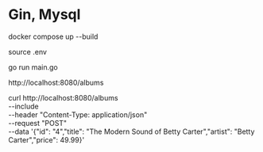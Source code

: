 # Gin, Mysql

docker compose up --build

source .env

go run main.go

http://localhost:8080/albums

curl http://localhost:8080/albums \
    --include \
    --header "Content-Type: application/json" \
    --request "POST" \
    --data '{"id": "4","title": "The Modern Sound of Betty Carter","artist": "Betty Carter","price": 49.99}'
    